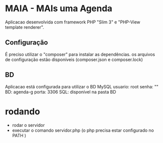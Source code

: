 # MAIA - MAIs uma Agenda 

Aplicacao desenvolvida com framework PHP "Slim 3" e "PHP-View template renderer". 

## Configuração

É preciso utilizar o "composer" para instalar as dependências. os arquivos de configuração estão disponíveis (composer.json e composer.lock)

## BD
Aplicacao está configurada para utilizar o BD MySQL
usuario: root
senha: ""
BD: agenda-g
porta: 3306
SQL: disponível na pasta BD

# rodando
- rodar o servidor
- executar o comando servidor.php (o php precisa estar configurado no PATH )